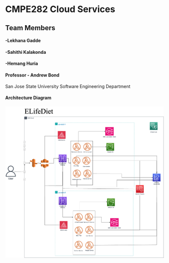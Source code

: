 # CMPE282 Cloud Services

## Team Members
#### -Lekhana Gadde
#### -Sahithi Kalakonda
#### -Hemang Huria

#### Professor - Andrew Bond
San Jose State University
Software Engineering Department

#### Architecture Diagram
![Architecture Diagram](https://github.com/Lekhana19/CloudServicesProject/blob/773faa761da531b8a926ca0ee607981d5444fccb/architecture.png)

